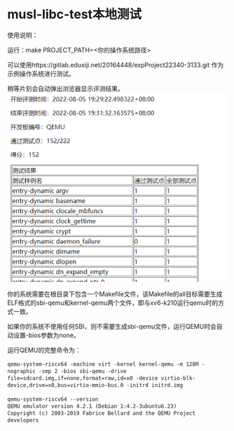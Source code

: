 # musl-libc-test本地测试

使用说明：

运行：make PROJECT_PATH=<你的操作系统路径>

可以使用https://gitlab.eduxiji.net/20164448/expProject22340-3133.git 作为示例操作系统进行测试。

稍等片刻会自动弹出浏览器显示评测结果。
![](pic/pic.png)

你的系统需要在根目录下包含一个Makefile文件，该Makefile的all目标需要生成ELF格式的sbi-qemu和kernel-qemu两个文件，即与xv6-k210运行qemu时的方式一致。

如果你的系统不使用任何SBI，则不需要生成sbi-qemu文件，运行QEMU时会自动设置-bios参数为none。

运行QEMU的完整命令为：

```
qemu-system-riscv64 -machine virt -kernel kernel-qemu -m 128M -nographic -smp 2 -bios sbi-qemu -drive file=sdcard.img,if=none,format=raw,id=x0 -device virtio-blk-device,drive=x0,bus=virtio-mmio-bus.0 -initrd initrd.img

qemu-system-riscv64 --version
QEMU emulator version 4.2.1 (Debian 1:4.2-3ubuntu6.23)
Copyright (c) 2003-2019 Fabrice Bellard and the QEMU Project developers
```

